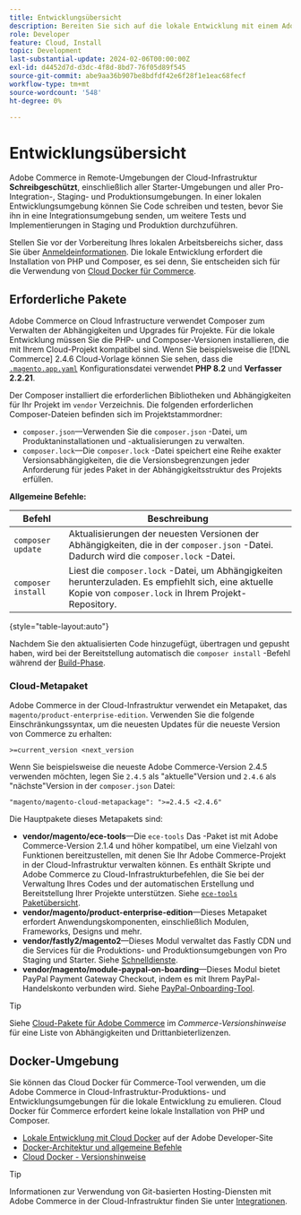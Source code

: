 ```yaml
---
title: Entwicklungsübersicht
description: Bereiten Sie sich auf die lokale Entwicklung mit einem Adobe Commerce-Projekt zur Cloud-Infrastruktur vor.
role: Developer
feature: Cloud, Install
topic: Development
last-substantial-update: 2024-02-06T00:00:00Z
exl-id: d4452d7d-d3dc-4f8d-8bd7-76f05d89f545
source-git-commit: abe9aa36b907be8bdfdf42e6f28f1e1eac68fecf
workflow-type: tm+mt
source-wordcount: '548'
ht-degree: 0%

---
```


# Entwicklungsübersicht

Adobe Commerce in Remote-Umgebungen der Cloud-Infrastruktur **Schreibgeschützt**, einschließlich aller Starter-Umgebungen und aller Pro-Integration-, Staging- und Produktionsumgebungen. In einer lokalen Entwicklungsumgebung können Sie Code schreiben und testen, bevor Sie ihn in eine Integrationsumgebung senden, um weitere Tests und Implementierungen in Staging und Produktion durchzuführen.

Stellen Sie vor der Vorbereitung Ihres lokalen Arbeitsbereichs sicher, dass Sie über [Anmeldeinformationen](../../get-started/prepare-workspace.md). Die lokale Entwicklung erfordert die Installation von PHP und Composer, es sei denn, Sie entscheiden sich für die Verwendung von [Cloud Docker für Commerce](#docker-environment).

## Erforderliche Pakete

Adobe Commerce on Cloud Infrastructure verwendet Composer zum Verwalten der Abhängigkeiten und Upgrades für Projekte. Für die lokale Entwicklung müssen Sie die PHP- und Composer-Versionen installieren, die mit Ihrem Cloud-Projekt kompatibel sind. Wenn Sie beispielsweise die [!DNL Commerce] 2.4.6 Cloud-Vorlage können Sie sehen, dass die [`.magento.app.yaml`](https://github.com/magento/magento-cloud/blob/2.4.6/.magento.app.yaml) Konfigurationsdatei verwendet **PHP 8.2** und **Verfasser 2.2.21**.

Der Composer installiert die erforderlichen Bibliotheken und Abhängigkeiten für Ihr Projekt im `vendor` Verzeichnis. Die folgenden erforderlichen Composer-Dateien befinden sich im Projektstammordner:

- `composer.json`—Verwenden Sie die `composer.json` -Datei, um Produktaninstallationen und -aktualisierungen zu verwalten.
- `composer.lock`—Die `composer.lock` -Datei speichert eine Reihe exakter Versionsabhängigkeiten, die die Versionsbegrenzungen jeder Anforderung für jedes Paket in der Abhängigkeitsstruktur des Projekts erfüllen.

**Allgemeine Befehle:**

| Befehl | Beschreibung |
|--------------------|----------------------------------------------------------------------------------------------------------------------------------------------------------|
| `composer update` | Aktualisierungen der neuesten Versionen der Abhängigkeiten, die in der `composer.json` -Datei. Dadurch wird die `composer.lock` -Datei. |
| `composer install` | Liest die `composer.lock` -Datei, um Abhängigkeiten herunterzuladen. Es empfiehlt sich, eine aktuelle Kopie von `composer.lock` in Ihrem Projekt-Repository. |

{style="table-layout:auto"}

Nachdem Sie den aktualisierten Code hinzugefügt, übertragen und gepusht haben, wird bei der Bereitstellung automatisch die `composer install` -Befehl während der [Build-Phase](../deploy/process.md#build-phase-build-phase).

### Cloud-Metapaket

Adobe Commerce in der Cloud-Infrastruktur verwendet ein Metapaket, das `magento/product-enterprise-edition`. Verwenden Sie die folgende Einschränkungssyntax, um die neuesten Updates für die neueste Version von Commerce zu erhalten:

```text
>=current_version <next_version
```

Wenn Sie beispielsweise die neueste Adobe Commerce-Version 2.4.5 verwenden möchten, legen Sie `2.4.5` als &quot;aktuelle&quot;Version und `2.4.6` als &quot;nächste&quot;Version in der `composer.json` Datei:

```text
"magento/magento-cloud-metapackage": ">=2.4.5 <2.4.6"
```

Die Hauptpakete dieses Metapakets sind:

- **vendor/magento/ece-tools**—Die `ece-tools` Das -Paket ist mit Adobe Commerce-Version 2.1.4 und höher kompatibel, um eine Vielzahl von Funktionen bereitzustellen, mit denen Sie Ihr Adobe Commerce-Projekt in der Cloud-Infrastruktur verwalten können. Es enthält Skripte und Adobe Commerce zu Cloud-Infrastrukturbefehlen, die Sie bei der Verwaltung Ihres Codes und der automatischen Erstellung und Bereitstellung Ihrer Projekte unterstützen. Siehe [`ece-tools` Paketübersicht](../dev-tools/package-overview.md).
- **vendor/magento/product-enterprise-edition**—Dieses Metapaket erfordert Anwendungskomponenten, einschließlich Modulen, Frameworks, Designs und mehr.
- **vendor/fastly2/magento2**—Dieses Modul verwaltet das Fastly CDN und die Services für die Produktions- und Produktionsumgebungen von Pro Staging und Starter. Siehe [Schnelldienste](/help/cloud-guide/cdn/fastly.md#fastly-cdn-module-for-magento-2).
- **vendor/magento/module-paypal-on-boarding**—Dieses Modul bietet PayPal Payment Gateway Checkout, indem es mit Ihrem PayPal-Handelskonto verbunden wird. Siehe [PayPal-Onboarding-Tool](../store/paypal.md).

>[!TIP]
>
>Siehe [Cloud-Pakete für Adobe Commerce](/help/cloud-guide/release-notes/cloud-packages.md) im _Commerce-Versionshinweise_ für eine Liste von Abhängigkeiten und Drittanbieterlizenzen.

## Docker-Umgebung

Sie können das Cloud Docker für Commerce-Tool verwenden, um die Adobe Commerce in Cloud-Infrastruktur-Produktions- und Entwicklungsumgebungen für die lokale Entwicklung zu emulieren. Cloud Docker für Commerce erfordert keine lokale Installation von PHP und Composer.

- [Lokale Entwicklung mit Cloud Docker](https://developer.adobe.com/commerce/cloud-tools/docker/setup/) auf der Adobe Developer-Site
- [Docker-Architektur und allgemeine Befehle](../dev-tools/cloud-docker.md)
- [Cloud Docker - Versionshinweise](../release-notes/cloud-docker.md)

>[!TIP]
>
>Informationen zur Verwendung von Git-basierten Hosting-Diensten mit Adobe Commerce in der Cloud-Infrastruktur finden Sie unter [Integrationen](../integrations/overview.md).
